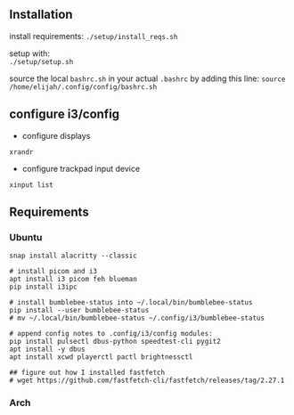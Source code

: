 ## Installation 

install requirements: 
`./setup/install_reqs.sh`

setup with:  
`./setup/setup.sh`

source the local `bashrc.sh` in your actual `.bashrc` by adding this line: 
`source /home/elijah/.config/config/bashrc.sh`

## configure i3/config
* configure displays
```
xrandr
```

* configure trackpad input device
```
xinput list
```

## Requirements

### Ubuntu
```
snap install alacritty --classic

# install picom and i3
apt install i3 picom feh blueman
pip install i3ipc

# install bumblebee-status into ~/.local/bin/bumblebee-status
pip install --user bumblebee-status
# mv ~/.local/bin/bumblebee-status ~/.config/i3/bumblebee-status

# append config notes to .config/i3/config modules:
pip install pulsectl dbus-python speedtest-cli pygit2
apt install -y dbus
apt install xcwd playerctl pactl brightnessctl

## figure out how I installed fastfetch
# wget https://github.com/fastfetch-cli/fastfetch/releases/tag/2.27.1
```

### Arch
